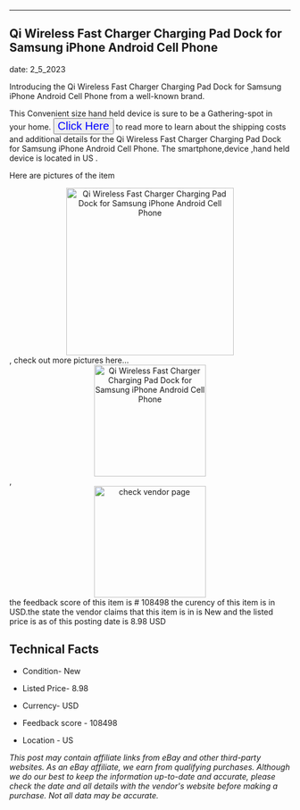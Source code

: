 ---
    

 ## Qi Wireless Fast Charger Charging Pad Dock for Samsung iPhone Android Cell Phone 



    

date: 2_5_2023


      

Introducing the Qi Wireless Fast Charger Charging Pad Dock for Samsung iPhone Android Cell Phone from a well-known brand.

This Convenient size hand held device is sure to be a Gathering-spot in your home. <button style="font-size:20px;color:blue" onclick="window.location.href = 'https://www.ebay.com/itm/203449767098?hash=item2f5e8d14ba%3Ag%3ANE8AAOSw31JiRoLY&mkevt=1&mkcid=1&mkrid=711-53200-19255-0&campid=%253CePNCampaignId%253E&customid=%253CreferenceId%253E&toolid=10049'">Click Here</button>  to read more to learn about the shipping costs and additional details for the Qi Wireless Fast Charger Charging Pad Dock for Samsung iPhone Android Cell Phone. The smartphone,device ,hand held device is located in US  .

Here are pictures of the item <div style="text-align:center;"><img onclick="window.location.href = 'https://origin-galleryplus.ebayimg.com/ws/web/203449767098_2_0_1/225x225.jpg,https://origin-galleryplus.ebayimg.com/ws/web/203449767098_3_0_1/225x225.jpg,https://origin-galleryplus.ebayimg.com/ws/web/203449767098_4_0_1/225x225.jpg,https://origin-galleryplus.ebayimg.com/ws/web/203449767098_5_0_1/225x225.jpg,https://origin-galleryplus.ebayimg.com/ws/web/203449767098_6_0_1/225x225.jpg,https://origin-galleryplus.ebayimg.com/ws/web/203449767098_7_0_1/225x225.jpg,https://origin-galleryplus.ebayimg.com/ws/web/203449767098_8_0_1/225x225.jpg,https://origin-galleryplus.ebayimg.com/ws/web/203449767098_9_0_1/225x225.jpg,https://origin-galleryplus.ebayimg.com/ws/web/203449767098_10_0_1/225x225.jpg,https://origin-galleryplus.ebayimg.com/ws/web/203449767098_11_0_1/225x225.jpg,https://origin-galleryplus.ebayimg.com/ws/web/203449767098_12_0_1/225x225.jpg';" src="https://i.ebayimg.com/thumbs/images/g/NE8AAOSw31JiRoLY/s-l225.jpg" alt="Qi Wireless Fast Charger Charging Pad Dock for Samsung iPhone Android Cell Phone" style="width:300px; height:auto;object-fit:contain;" /></div>, check out more pictures here... <div style="text-align:center;"><img onclick="window.location.href = 'https://www.ebay.com/itm/203449767098?hash=item2f5e8d14ba%3Ag%3ANE8AAOSw31JiRoLY&mkevt=1&mkcid=1&mkrid=711-53200-19255-0&campid=%253CePNCampaignId%253E&customid=%253CreferenceId%253E&toolid=10049';" src="https://i.ebayimg.com/images/g/NE8AAOSw31JiRoLY/s-l960.jpg" alt="Qi Wireless Fast Charger Charging Pad Dock for Samsung iPhone Android Cell Phone" style="width:200px; height:auto;object-fit:contain;" /></div>, <div style="text-align:center;"><img onclick="window.location.href = 'https://www.ebay.com/itm/203449767098?hash=item2f5e8d14ba%3Ag%3ANE8AAOSw31JiRoLY&mkevt=1&mkcid=1&mkrid=711-53200-19255-0&campid=%253CePNCampaignId%253E&customid=%253CreferenceId%253E&toolid=10049';" src="https://origin-galleryplus.ebayimg.com/ws/web/203449767098_2_0_1/225x225.jpg,https://origin-galleryplus.ebayimg.com/ws/web/203449767098_3_0_1/225x225.jpg,https://origin-galleryplus.ebayimg.com/ws/web/203449767098_4_0_1/225x225.jpg,https://origin-galleryplus.ebayimg.com/ws/web/203449767098_5_0_1/225x225.jpg,https://origin-galleryplus.ebayimg.com/ws/web/203449767098_6_0_1/225x225.jpg,https://origin-galleryplus.ebayimg.com/ws/web/203449767098_7_0_1/225x225.jpg,https://origin-galleryplus.ebayimg.com/ws/web/203449767098_8_0_1/225x225.jpg,https://origin-galleryplus.ebayimg.com/ws/web/203449767098_9_0_1/225x225.jpg,https://origin-galleryplus.ebayimg.com/ws/web/203449767098_10_0_1/225x225.jpg,https://origin-galleryplus.ebayimg.com/ws/web/203449767098_11_0_1/225x225.jpg,https://origin-galleryplus.ebayimg.com/ws/web/203449767098_12_0_1/225x225.jpg" alt="check vendor page" style="width:200px; height:auto;object-fit:contain;"/></div> the feedback score of this item is # 108498 the curency of this item is in USD.the state the vendor claims that  this item is in is New and the listed price is as of this posting date is 8.98 USD
      
      

 ## Technical Facts 



     
      

 - Condition- New 


      

 - Listed Price- 8.98 


      

 - Currency- USD 


      

 - Feedback score - 108498 


      

 - Location - US 


      
      

 *_This post may contain affiliate links from eBay and other third-party websites. As an eBay affiliate, we earn from qualifying purchases. Although we do our best to keep the information up-to-date and accurate, please check the date and all details with the vendor's website before making a purchase. Not all data may be accurate._*



      
      